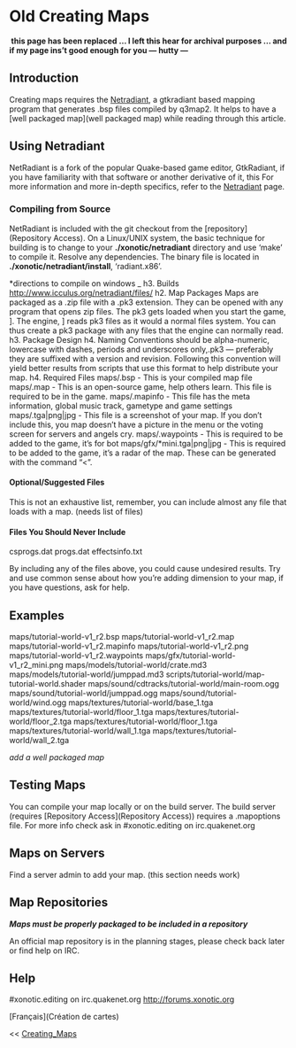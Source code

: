 Old Creating Maps
=================

**![]() this page has been replaced … I left this hear for archival purposes … and if my page ins’t good enough for you
— hutty —**

Introduction
------------

Creating maps requires the [Netradiant](Netradiant), a gtkradiant based mapping program that generates .bsp files compiled by q3map2. It helps to have a [well packaged map](well packaged map) while reading through this article.

Using Netradiant
----------------

NetRadiant is a fork of the popular Quake-based game editor, GtkRadiant, if you have familiarity with that software or another derivative of it, this For more information and more in-depth specifics, refer to the [Netradiant](Netradiant) page.

### Compiling from Source

NetRadiant is included with the git checkout from the [repository](Repository Access). On a Linux/UNIX system, the basic technique for building is to change to your **./xonotic/netradiant** directory and use ‘make’ to compile it. Resolve any dependencies. The binary file is located in **./xonotic/netradiant/install**, ‘radiant.x86’.

*directions to compile on windows \_
h3. Builds
http://www.icculus.org/netradiant/files/
h2. Map Packages
Maps are packaged as a .zip file with a .pk3 extension. They can be opened with any program that opens zip files. The pk3 gets loaded when you start the game, ]. The engine, ] reads pk3 files as it would a normal files system. You can thus create a pk3 package with any files that the engine can normally read.
h3. Package Design
h4. Naming Conventions
<mapname> should be alpha-numeric, lowercase with dashes, periods and underscores only,.pk3 — preferably they are suffixed with a version and revision. Following this convention will yield better results from scripts that use this format to help distribute your map.
h4. Required Files
maps/<mapname>.bsp - This is your compiled map file
maps/<mapname>.map - This is an open-source game, help others learn. This file is required to be in the game.
maps/<mapname>.mapinfo - This file has the meta information, global music track, gametype and game settings
maps/<mapname>.tga|png|jpg - This file is a screenshot of your map. If you don’t include this, you map doesn’t have a picture in the menu or the voting screen for servers and angels cry.
maps/<mapname>.waypoints - This is required to be added to the game, it’s for bot
maps/gfx/<mapname>*mini.tga|png|jpg - This is required to be added to the game, it’s a radar of the map. These can be generated with the command “\<”.

#### Optional/Suggested Files

This is not an exhaustive list, remember, you can include almost any file that loads with a map. (needs list of files)

#### Files You Should Never Include

csprogs.dat
progs.dat
effectsinfo.txt

By including any of the files above, you could cause undesired results. Try and use common sense about how you’re adding dimension to your map, if you have questions, ask for help.

Examples
--------

maps/tutorial-world-v1\_r2.bsp
maps/tutorial-world-v1\_r2.map
maps/tutorial-world-v1\_r2.mapinfo
maps/tutorial-world-v1\_r2.png
maps/tutorial-world-v1\_r2.waypoints
maps/gfx/tutorial-world-v1\_r2\_mini.png
maps/models/tutorial-world/crate.md3
maps/models/tutorial-world/jumppad.md3
scripts/tutorial-world/map-tutorial-world.shader
maps/sound/cdtracks/tutorial-world/main-room.ogg
maps/sound/tutorial-world/jumppad.ogg
maps/sound/tutorial-world/wind.ogg
maps/textures/tutorial-world/base\_1.tga
maps/textures/tutorial-world/floor\_1.tga
maps/textures/tutorial-world/floor\_2.tga
maps/textures/tutorial-world/floor\_1.tga
maps/textures/tutorial-world/wall\_1.tga
maps/textures/tutorial-world/wall\_2.tga

*add a well packaged map*

Testing Maps
------------

You can compile your map locally or on the build server. The build server (requires [Repository Access](Repository Access)) requires a <mapname>.mapoptions file. For more info check ask in \#xonotic.editing on irc.quakenet.org

Maps on Servers
---------------

Find a server admin to add your map. (this section needs work)

Map Repositories
----------------

***Maps must be properly packaged to be included in a repository***

An official map repository is in the planning stages, please check back later or find help on IRC.

Help
----

\#xonotic.editing on irc.quakenet.org
http://forums.xonotic.org

[Français](Création de cartes)

\<\< [Creating\_Maps](Creating\_Maps)
